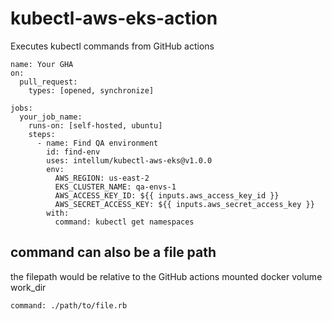 # kubectl-aws-eks-action

Executes kubectl commands from GitHub actions

```
name: Your GHA
on:
  pull_request:
    types: [opened, synchronize]

jobs:
  your_job_name:
    runs-on: [self-hosted, ubuntu]
    steps:
      - name: Find QA environment
        id: find-env
        uses: intellum/kubectl-aws-eks@v1.0.0
        env:
          AWS_REGION: us-east-2
          EKS_CLUSTER_NAME: qa-envs-1
          AWS_ACCESS_KEY_ID: ${{ inputs.aws_access_key_id }}
          AWS_SECRET_ACCESS_KEY: ${{ inputs.aws_secret_access_key }}
        with:
          command: kubectl get namespaces
```

## command can also be a file path

the filepath would be relative to the GitHub actions mounted docker volume work_dir

```
command: ./path/to/file.rb
```
